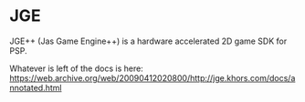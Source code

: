 # JGE
JGE++ (Jas Game Engine++) is a hardware accelerated 2D game SDK for PSP.

Whatever is left of the docs is here: https://web.archive.org/web/20090412020800/http://jge.khors.com/docs/annotated.html 
